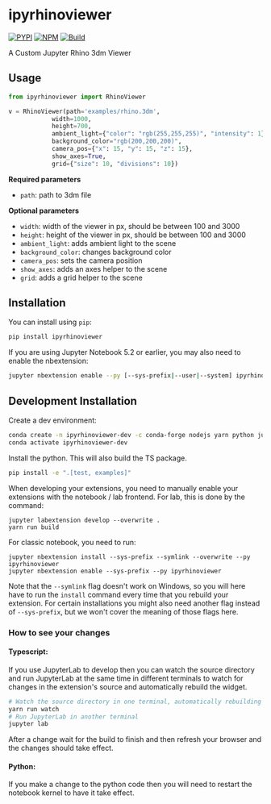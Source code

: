 
# ipyrhinoviewer

[![PYPI](https://img.shields.io/pypi/v/ipyrhinoviewer?color=%23)](https://pypi.org/project/ipyrhinoviewer/)
[![NPM](https://img.shields.io/npm/v/ipyrhinoviewer?color=%23)](https://www.npmjs.com/package/ipyrhinoviewer)
[![Build](https://img.shields.io/github/workflow/status/TU-Wien-dataLAB/ipyrhinoviewer/Build)](https://github.com/TU-Wien-dataLAB/ipyrhinoviewer/actions/workflows/build.yml)

A Custom Jupyter Rhino 3dm Viewer
## Usage
```python
from ipyrhinoviewer import RhinoViewer

v = RhinoViewer(path='examples/rhino.3dm',
            width=1000,
            height=700,
            ambient_light={"color": "rgb(255,255,255)", "intensity": 1},
            background_color="rgb(200,200,200)",
            camera_pos={"x": 15, "y": 15, "z": 15},
            show_axes=True,
            grid={"size": 10, "divisions": 10})
```
**Required parameters**
* `path`: path to 3dm file

**Optional parameters**
* `width`: width of the viewer in px, should be between 100 and 3000
* `height`: height of the viewer in px, should be between 100 and 3000
* `ambient_light`: adds ambient light to the scene
* `background_color`: changes background color
* `camera_pos`: sets the camera position
* `show_axes`: adds an axes helper to the scene
* `grid`: adds a grid helper to the scene

## Installation

You can install using `pip`:

```bash
pip install ipyrhinoviewer
```

If you are using Jupyter Notebook 5.2 or earlier, you may also need to enable
the nbextension:
```bash
jupyter nbextension enable --py [--sys-prefix|--user|--system] ipyrhinoviewer
```

## Development Installation

Create a dev environment:
```bash
conda create -n ipyrhinoviewer-dev -c conda-forge nodejs yarn python jupyterlab
conda activate ipyrhinoviewer-dev
```

Install the python. This will also build the TS package.
```bash
pip install -e ".[test, examples]"
```

When developing your extensions, you need to manually enable your extensions with the
notebook / lab frontend. For lab, this is done by the command:

```
jupyter labextension develop --overwrite .
yarn run build
```

For classic notebook, you need to run:

```
jupyter nbextension install --sys-prefix --symlink --overwrite --py ipyrhinoviewer
jupyter nbextension enable --sys-prefix --py ipyrhinoviewer
```

Note that the `--symlink` flag doesn't work on Windows, so you will here have to run
the `install` command every time that you rebuild your extension. For certain installations
you might also need another flag instead of `--sys-prefix`, but we won't cover the meaning
of those flags here.

### How to see your changes
#### Typescript:
If you use JupyterLab to develop then you can watch the source directory and run JupyterLab at the same time in different
terminals to watch for changes in the extension's source and automatically rebuild the widget.

```bash
# Watch the source directory in one terminal, automatically rebuilding when needed
yarn run watch
# Run JupyterLab in another terminal
jupyter lab
```

After a change wait for the build to finish and then refresh your browser and the changes should take effect.

#### Python:
If you make a change to the python code then you will need to restart the notebook kernel to have it take effect.
